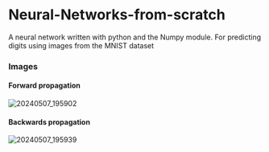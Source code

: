 # Neural-Networks-from-scratch
A neural network written with python and the Numpy module. For predicting digits using images from the MNIST dataset

### Images

#### Forward propagation
![20240507_195902](https://github.com/ikeasamoahansah/Neural-Networks-from-scratch/assets/66312028/a72cabb0-3f1d-403a-9131-19cfb9c79ce4)

#### Backwards propagation
![20240507_195939](https://github.com/ikeasamoahansah/Neural-Networks-from-scratch/assets/66312028/65ff9f87-f371-4f54-8684-8e5a8559571e)

